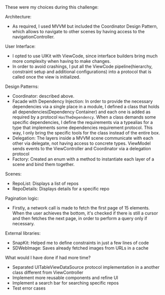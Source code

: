 These were my choices during this challenge:

Architecture:

- As required, I used MVVM but included the Coordinator Design Pattern, which allows to navigate to other scenes by having access to the navigationController.

User Interface:

- I opted to use UIKit with ViewCode, since interface builders bring much more complexity when having to make changes.
- In order to avoid crashings, I put all the ViewCode pipeline(hierarchy, constraint setup and additional configurations) into a protocol that is called once the view is initialized.

Design Patterns:

- Coordinator: described above.
- Facade with Dependency Injection: In order to provide the necessary dependencies via a single place in a module, I defined a class that holds all dependencies(Dependency Container) and each one is added as required by a protocol `HasTheDependency`. When a class demands some specific dependencies, I define the requirements via a typealias for a type that implements some dependencies requirement protocol. This way, I only bring the specific tools for the class instead of the entire box.
- Delegation: The layers inside a MVVM scene communicate with each other via delegate, not having access to concrete types. ViewModel sends events to the ViewController and Coordinator via a delegation protocol
- Factory: Created an enum with a method to instantiate each layer of a scene and bind them together.

Scenes:

- RepoList: Displays a list of repos
- RepoDetails: Displays details for a specific repo

Pagination logic:

- Firstly, a network call is made to fetch the first page of 15 elements. When the user achieves the bottom, it's checked if there is still a cursor and then fetches the next page, in order to perform a query only if necessary.

External libraries:

- SnapKit: Helped me to define constraints in just a few lines of code
- SDWebImage: Saves already fetched images from URLs in a cache

What would I have done if had more time?

- Separated UITableViewDataSource protocol implementation in a another class different from ViewController
- Implement more reusable components and refine UI
- Implement a search bar for searching specific repos
- Test error cases

